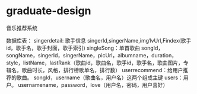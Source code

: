 # graduate-design
音乐推荐系统

数据库表：
singerdetail: 歌手信息
singerId,singerName,img1vUrl,Findex(歌手id，歌手名，歌手封面，歌手索引)
singleSong：单首歌曲
songId，songName，singerId，singerName，picUrl，albumname，duration，style，listName，lastRank（歌曲id，歌曲名，歌手id，歌手名，歌曲图片，专辑名，歌曲时长，风格，排行榜歌单名，排行数）
userrecommend：给用户推荐的歌曲。
songId，username（歌曲名，用户名）这两个组成主键
users：用户。
usernamename，password，love（用户名，密码，用户喜好）
